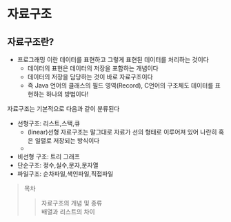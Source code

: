 

# 자료구조

## 자료구조란?
 - 프로그래밍 이란 데이터를 표현하고 그렇게 표현된 데이터를 처리하는 것이다
    - 데이터의 표현은 데이터의 저장을 포함하는 개념이다
    - 데이터의 저장을 담당하는 것이 바로 자료구조이다
    - 즉 Java 언어의 클래스의 필드 영역(Record), C언어의 구조체도 데이터를 표현하는 하나의 방법이다!



자료구조는 기본적으로 다음과 같이 분류된다

- 선형구조: 리스트,스택,큐
  - (linear)선형 자료구조는 말그대로 자료가 선의 형태로 이루어져 있어 나란히 혹은 일렬로 저장되는 방식이다
  - 
- 비선형 구조: 트리 그래프
- 단순구조: 정수,실수,문자,문자열
- 파일구조: 순차파일,색인파일,직접파일


> 목차
>> 자료구조의 개념 및 종류  
>> 배열과 리스트의 차이
